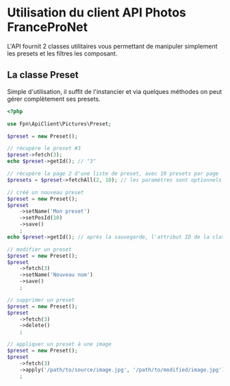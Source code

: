 # Utilisation du client API Photos FranceProNet

L'API fournit 2 classes utilitaires vous permettant de manipuler simplement les presets et les filtres les composant.

## La classe Preset

Simple d'utilisation, il suffit de l'instancier et via quelques méthodes on peut gérer complètement ses presets.

```php
<?php

use Fpn\ApiClient\Pictures\Preset;

$preset = new Preset();

// récupère le preset #3
$preset->fetch(3);
echo $preset->getId(); // "3"

// récupère la page 2 d'une liste de preset, avec 10 presets par page
$presets = $preset->fetchAll(2, 10); // les paramètres sont optionnels et ont pour valeur par défaut : page = 1, limit = 20

// créé un nouveau preset
$preset = new Preset();
$preset
    ->setName('Mon preset')
    ->setPosId(10)
    ->save()
    ;
echo $preset->getId(); // après la sauvegarde, l'attribut ID de la classe a été set avec l'ID du preset créé

// modifier un preset
$preset = new Preset();
$preset
    ->fetch(3)
    ->setName('Nouveau nom')
    ->save()
    ;

// supprimer un preset
$preset = new Preset();
$preset
    ->fetch(3)
    ->delete()
    ;

// appliquer un preset à une image
$preset = new Preset();
$preset
    ->fetch(3)
    ->apply('/path/to/source/image.jpg', '/path/to/modified/image.jpg')
    ;
```
